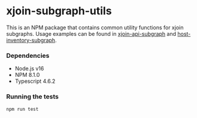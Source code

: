 # xjoin-subgraph-utils
This is an NPM package that contains common utility functions for xjoin subgraphs. Usage examples can be found in [xjoin-api-subgraph](https://github.com/RedHatInsights/xjoin-api-subgraph) and [host-inventory-subgraph](https://github.com/RedHatInsights/host-inventory-subgraph).

### Dependencies

- Node.js v16
- NPM 8.1.0
- Typescript 4.6.2

### Running the tests

```
npm run test
```
